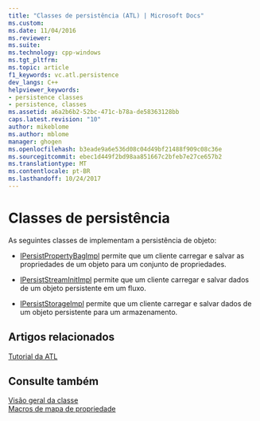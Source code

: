 ```yaml
---
title: "Classes de persistência (ATL) | Microsoft Docs"
ms.custom: 
ms.date: 11/04/2016
ms.reviewer: 
ms.suite: 
ms.technology: cpp-windows
ms.tgt_pltfrm: 
ms.topic: article
f1_keywords: vc.atl.persistence
dev_langs: C++
helpviewer_keywords:
- persistence classes
- persistence, classes
ms.assetid: a6a2b6b2-52bc-471c-b78a-de58363128bb
caps.latest.revision: "10"
author: mikeblome
ms.author: mblome
manager: ghogen
ms.openlocfilehash: b3eade9a6e536d08c04d49bf21488f909c08c36e
ms.sourcegitcommit: ebec1d449f2bd98aa851667c2bfeb7e27ce657b2
ms.translationtype: MT
ms.contentlocale: pt-BR
ms.lasthandoff: 10/24/2017
---
```

# <a name="persistence-classes"></a>Classes de persistência
As seguintes classes de implementam a persistência de objeto:  
  
-   [IPersistPropertyBagImpl](../atl/reference/ipersistpropertybagimpl-class.md) permite que um cliente carregar e salvar as propriedades de um objeto para um conjunto de propriedades.  
  
-   [IPersistStreamInitImpl](../atl/reference/ipersiststreaminitimpl-class.md) permite que um cliente carregar e salvar dados de um objeto persistente em um fluxo.  
  
-   [IPersistStorageImpl](../atl/reference/ipersiststorageimpl-class.md) permite que um cliente carregar e salvar dados de um objeto persistente para um armazenamento.  
  
## <a name="related-articles"></a>Artigos relacionados  
 [Tutorial da ATL](../atl/active-template-library-atl-tutorial.md)  
  
## <a name="see-also"></a>Consulte também  
 [Visão geral da classe](../atl/atl-class-overview.md)   
 [Macros de mapa de propriedade](../atl/reference/property-map-macros.md)

